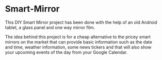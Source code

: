 # Smart-Mirror
<p>This DIY Smart Mirror project has been done with the help of an old Android tablet, a glass panel and one way mirror film.</p>
<p>The idea behind this project is for a cheap alternative to the pricey smart mirrors on the market that can provide basic information such as the date and time, weather information, some news tickers and that will also show your upcoming events of the day from your Google Calendar.</p>
